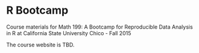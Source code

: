 # R Bootcamp

Course materials for Math 199: A Bootcamp for Reproducible Data Analysis in R at California State University Chico - Fall 2015

The course website is TBD. 